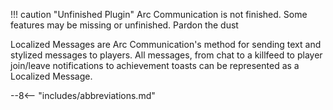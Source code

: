 !!! caution "Unfinished Plugin"
    Arc Communication is not finished.  Some features may be missing or unfinished.  Pardon the dust

Localized Messages are Arc Communication's method for sending text and stylized messages to players.  All messages, from chat to a killfeed to player join/leave notifications to achievement toasts can be represented as a Localized Message.


--8<-- "includes/abbreviations.md"